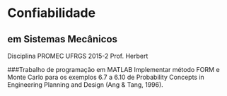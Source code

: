 # Confiabilidade
## em Sistemas Mecânicos
Disciplina PROMEC UFRGS 2015-2
Prof. Herbert

###Trabalho de programação em MATLAB
Implementar método FORM e Monte Carlo para os exemplos 6.7 a 6.10 de Probability Concepts in Engineering Planning and Design (Ang & Tang, 1996).
